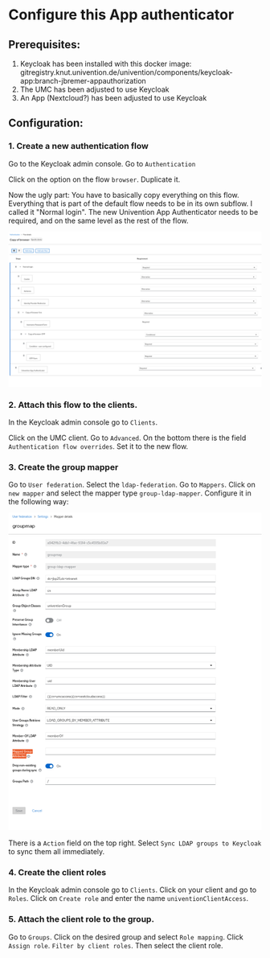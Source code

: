 # Configure this App authenticator

## Prerequisites:
1. Keycloak has been installed with this docker image:
   gitregistry.knut.univention.de/univention/components/keycloak-app:branch-jbremer-appauthorization
2. The UMC has been adjusted to use Keycloak
3. An App (Nextcloud?) has been adjusted to use Keycloak

## Configuration:
### 1. Create a new authentication flow

   Go to the Keycloak admin console. Go to `Authentication`

   Click on the option on the flow `browser`. Duplicate it.

   Now the ugly part:
   You have to basically copy everything on this flow.
   Everything that is part of the default flow needs to be in its own subflow. I called it "Normal login".
   The new Univention App Authenticator needs to be required, and on the same level as the rest of the flow.

   ![flow](flow.png "New flow")

### 2. Attach this flow to the clients.
   In the Keycloak admin console go to `Clients`.

   Click on the UMC client. Go to `Advanced`. On the bottom there is the field
   `Authentication flow overrides`. Set it to the new flow.

### 3. Create the group mapper
   Go to `User federation`. Select the `ldap-federation`. Go to `Mappers`.
   Click on `new mapper` and select the mapper type `group-ldap-mapper`.
   Configure it in the following way:

   ![groupmap](groupmapper.png "Group mapper")

   There is a `Action` field on the top right. Select `Sync LDAP groups to Keycloak`
   to sync them all immediately.

### 4. Create the client roles
   In the Keycloak admin console go to `Clients`.
   Click on your client and go to `Roles`.
   Click on `Create role` and enter the name `univentionClientAccess`.

### 5. Attach the client role to the group.
   Go to `Groups`. Click on the desired group and select `Role mapping`.
   Click `Assign role`. `Filter by client roles`.
   Then select the client role.







